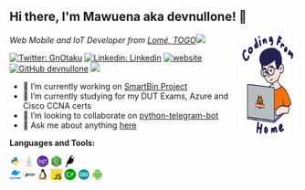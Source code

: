 


<h2> Hi there, I'm Mawuena aka devnullone!  👋 </h2>
<img align="right" width="100" height= "180" src="assets/68747470733a2f2f6d656469612e67697068792e636f6d2f6d656469612f4d3967624264396e6244724f5475314d71782f67697068792e676966.gif">

<p><em>Web Mobile and IoT Developer from <a href="https://en.wikipedia.org/wiki/Togo">Lomé, TOGO</a><img src="https://media.giphy.com/media/fYSnHlufseco8Fh93Z/giphy.gif" width="15"></br>
</em></p>


[![Twitter: GnOtaku](https://img.shields.io/twitter/follow/GnOtaku?style=social)](https://twitter.com/GnOtaku)
[![Linkedin: Linkedin](https://img.shields.io/badge/-Linkedin-blue?style=flat-square&logo=Linkedin&logoColor=white&link=https://www.linkedin.com/in/mawuena-m-a-kodzo-5b08a8169/)](https://www.linkedin.com/in/mawuena-m-a-kodzo-5b08a8169/)
[![website](https://img.shields.io/badge/Website-46a2f1.svg?&style=flat-square&logo=Google-Chrome&logoColor=white&link=https://mawuen.github.io/)](https://mawuen.github.io/)
[![GitHub devnullone](https://img.shields.io/github/followers/devnullone?label=follow&style=social)](https://github.com/devnullone)
![](https://visitor-badge.glitch.me/badge?page_id=ameeno.ameeno)


- 🔭 I’m currently working on [SmartBin Project](https://github.com/devnullone/SmartBin)
- 🌱 I’m currently studying for my DUT Exams, Azure and Cisco CCNA certs
- 👯 I’m looking to collaborate on [python-telegram-bot](https://github.com/python-telegram-bot/python-telegram-bot)
- 💬 Ask me about anything [here](https://github.com/devnullone/devnullone/issues)

**Languages and Tools:**  

<code><img height="20" src="https://raw.githubusercontent.com/github/explore/80688e429a7d4ef2fca1e82350fe8e3517d3494d/topics/python/python.png"></code>
<code><img height="20" src="https://raw.githubusercontent.com/github/explore/5b3600551e122a3277c2c5368af2ad5725ffa9a1/topics/java/java.png"></code>
<code><img height="20" src="https://raw.githubusercontent.com/github/explore/93d8a67084f94b2a444e510199a6e7622e5b09a3/topics/dotnet/dotnet.png"></code>
<code><img height="20" src="https://raw.githubusercontent.com/github/explore/80688e429a7d4ef2fca1e82350fe8e3517d3494d/topics/nodejs/nodejs.png"></code>
<code><img height="20" src="https://raw.githubusercontent.com/github/explore/80688e429a7d4ef2fca1e82350fe8e3517d3494d/topics/wagtail/wagtail.png"></code>  
<code><img height="20" src="https://raw.githubusercontent.com/github/explore/5c058a388828bb5fde0bcafd4bc867b5bb3f26f3/topics/docker/docker.png"></code>
<code><img height="20" src="https://raw.githubusercontent.com/github/explore/80688e429a7d4ef2fca1e82350fe8e3517d3494d/topics/bash/bash.png"></code>
<code><img height="20" src="https://raw.githubusercontent.com/github/explore/80688e429a7d4ef2fca1e82350fe8e3517d3494d/topics/linux/linux.png"></code>
<code><img height="20" src="https://raw.githubusercontent.com/github/explore/80688e429a7d4ef2fca1e82350fe8e3517d3494d/topics/javascript/javascript.png"></code>
<code><img height="20" src="https://raw.githubusercontent.com/github/explore/80688e429a7d4ef2fca1e82350fe8e3517d3494d/topics/csharp/csharp.png"></code>
<code><img height="20" src="https://raw.githubusercontent.com/github/explore/80688e429a7d4ef2fca1e82350fe8e3517d3494d/topics/arduino/arduino.png"></code>
<code><img height="20" src="https://raw.githubusercontent.com/github/explore/8baf984947f4d9c32006bd03fa4c51ff91aadf8d/topics/android/android.png"></code>

<!---
Hey Visitor , Thanks for downloading my readme.md , 
If you like my work , please give a shout out 🥺👉👈
Edit the necessary fields and enjoy!
Happy Customisation!!!
--->

